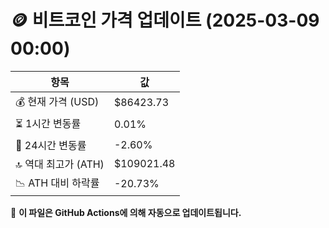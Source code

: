 # 🪙 비트코인 가격 업데이트 (2025-03-09 00:00)

| 항목                | 값 |
|--------------------|----------------|
| 💰 현재 가격 (USD) | $86423.73 |
| ⏳ 1시간 변동률    | 0.01% |
| 📆 24시간 변동률   | -2.60% |
| 🔝 역대 최고가 (ATH) | $109021.48 |
| 📉 ATH 대비 하락률 | -20.73% |

🔄 **이 파일은 GitHub Actions에 의해 자동으로 업데이트됩니다.**
